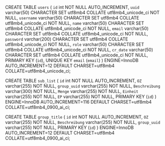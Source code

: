 <!-- Create user table -->
CREATE TABLE `users` (
  `id` int NOT NULL AUTO_INCREMENT,
  `uuid` varchar(50) CHARACTER SET utf8mb4 COLLATE utf8mb4_unicode_ci NOT NULL,
  `username` varchar(50) CHARACTER SET utf8mb4 COLLATE utf8mb4_unicode_ci NOT NULL,
  `name` varchar(50) CHARACTER SET utf8mb4 COLLATE utf8mb4_unicode_ci NOT NULL,
  `email` varchar(50) CHARACTER SET utf8mb4 COLLATE utf8mb4_unicode_ci NOT NULL,
  `password` varchar(200) CHARACTER SET utf8mb4 COLLATE utf8mb4_unicode_ci NOT NULL,
  `role` varchar(50) CHARACTER SET utf8mb4 COLLATE utf8mb4_unicode_ci NOT NULL,
  `cr_date` varchar(50) CHARACTER SET utf8mb4 COLLATE utf8mb4_unicode_ci NOT NULL,
  PRIMARY KEY (`id`),
  UNIQUE KEY `email` (`email`)
) ENGINE=InnoDB AUTO_INCREMENT=12 DEFAULT CHARSET=utf8mb4 COLLATE=utf8mb4_unicode_ci;

<!-- Create sub list item table -->
CREATE TABLE `sub_list` (
  `id` int NOT NULL AUTO_INCREMENT,
  `OZ` varchar(255) NOT NULL,
  `group_uuid` varchar(255) NOT NULL,
  `Beschreibung` varchar(300) NOT NULL,
  `Menge` varchar(255) NOT NULL,
  `Einheit` varchar(255) NOT NULL,
  `EP` varchar(255) NOT NULL,
  PRIMARY KEY (`id`)
) ENGINE=InnoDB AUTO_INCREMENT=116 DEFAULT CHARSET=utf8mb4 COLLATE=utf8mb4_0900_ai_ci;

<!-- Create group title table -->
CREATE TABLE `group_title` (
  `id` int NOT NULL AUTO_INCREMENT,
  `OZ` varchar(255) NOT NULL,
  `Beschreibung` varchar(255) NOT NULL,
  `group_uuid` varchar(255) NOT NULL,
  PRIMARY KEY (`id`)
) ENGINE=InnoDB AUTO_INCREMENT=12 DEFAULT CHARSET=utf8mb4 COLLATE=utf8mb4_0900_ai_ci;